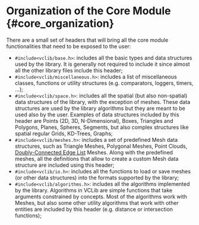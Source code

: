 # Organization of the Core Module {#core_organization}

There are a small set of headers that will bring all the core module functionalities that need to be exposed to the user:

* `#include<vclib/base.h>`: includes all the basic types and data structures used by the library. It is generally not required to include it since almost all the other library files include this header;
* `#include<vclib/miscellaneous.h>`: includes a list of miscellaneous classes, functions or utility structures (e.g. comparators, loggers, timers, ...);
* `#include<vclib/space.h>`: includes all the spatial (but also non-spatial) data structures of the library, with the exception of meshes. These data structures are used by the library algorithms but they are meant to be used also by the user. Examples of data structures included by this header are Points (2D, 3D, N-Dimensional), Boxes, Triangles and Polygons, Planes, Spheres, Segments, but also complex structures like spatial regular Grids, KD-Trees, Graphs;
* `#include<vclib/meshes.h>`: includes a set of predefined Mesh data structures, such as Triangle Meshes, Polygonal Meshes, Point Clouds, [Doubly-Connected Edge List](https://en.wikipedia.org/wiki/Doubly_connected_edge_list) Meshes. Along with the predefined meshes, all the definitions that allow to create a custom Mesh data structure are included using this header;
* `#include<vclib/io.h>`: includes all the functions to load or save meshes (or other data structures) into the formats supported by the library;
* `#include<vclib/algorithms.h>`: includes all the algorithms implemented by the library. Algorithms in VCLib are simple functions that take arguments constrained by concepts. Most of the algorithms work with Meshes, but also some other utility algorithms that work with other entities are included by this header (e.g. distance or intersection functions);
